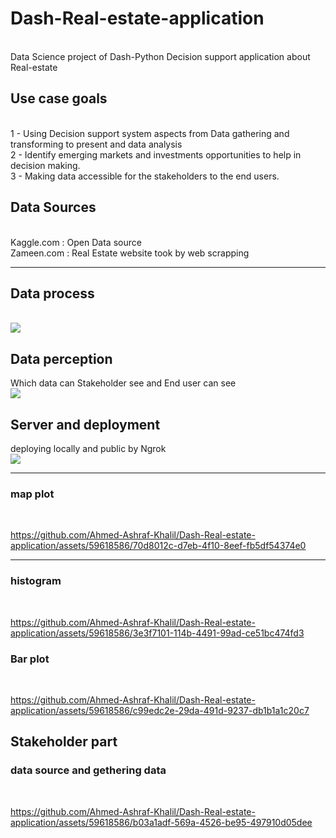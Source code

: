 # Dash-Real-estate-application
<br>
Data Science project of Dash-Python Decision support application about Real-estate
<br>

## Use case goals
<br>
1 - Using Decision support system aspects from Data gathering and transforming to present and data analysis
<br>
2 - Identify emerging markets and investments opportunities to help in decision making.
<br>
3 - Making data accessible for the stakeholders to the end users.

## Data Sources
<br>
Kaggle.com : Open Data source 
<br>
Zameen.com : Real Estate website took by web scrapping
<hr>

## Data process
<br>
<img src="https://github.com/Ahmed-Ashraf-Khalil/Dash-Real-estate-application/assets/59618586/a486a8f3-2a72-4c5a-bb48-f8a81b2e182f">

## Data perception
Which data can Stakeholder see and End user can see
<br>
<img src="https://github.com/Ahmed-Ashraf-Khalil/Dash-Real-estate-application/assets/59618586/5e9ad62e-e7f5-4436-bf96-8d2018a52d77">

## Server and deployment

deploying locally and public by Ngrok
<br>
<img src="https://github.com/Ahmed-Ashraf-Khalil/Dash-Real-estate-application/assets/59618586/7d82a76f-3f0b-4e75-9164-cdb4090881fb">

<hr>

### map plot 

<br>

https://github.com/Ahmed-Ashraf-Khalil/Dash-Real-estate-application/assets/59618586/70d8012c-d7eb-4f10-8eef-fb5df54374e0

<hr>

### histogram

<br>

https://github.com/Ahmed-Ashraf-Khalil/Dash-Real-estate-application/assets/59618586/3e3f7101-114b-4491-99ad-ce51bc474fd3

### Bar plot

<br>

https://github.com/Ahmed-Ashraf-Khalil/Dash-Real-estate-application/assets/59618586/c99edc2e-29da-491d-9237-db1b1a1c20c7

## Stakeholder part

### data source and gethering data

<br>

https://github.com/Ahmed-Ashraf-Khalil/Dash-Real-estate-application/assets/59618586/b03a1adf-569a-4526-be95-497910d05dee


